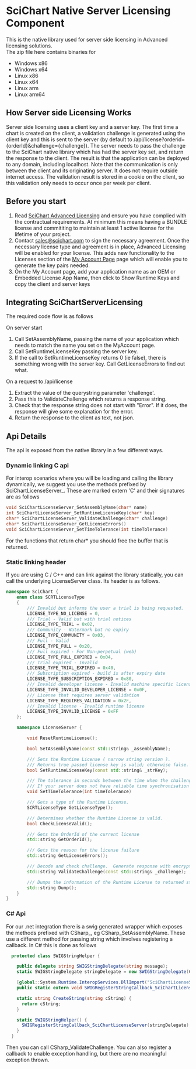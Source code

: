 # SciChart Native Server Licensing Component

This is the native library used for server side licensing in Advanced licensing solutions.  
The zip file here contains binaries for

- Windows x86
- Windows x64
- Linux x86
- Linux x64
- Linux arm
- Linux arm64

## How Server side Licensing Works

Server side licensing uses a client key and a server key. The first time a chart is created on the client, a validation challenge is generated using the client key and this is sent to the server (by default to /api/license?orderid={orderId}&challenge={challenge}). The server needs to pass the challenge to the SciChart native library which has had the server key set, and return the response to the client. The result is that the application can be deployed to any domain, including localhost. Note that the communication is only between the client and its originating server. It does not require outside internet access. The validation result is stored in a cookie on the client, so this validation only needs to occur once per week per client.

## Before you start

1. Read [SciChart Advanced Licensing](https://support.scichart.com/support/solutions/articles/101000516558-scichart-standard-advanced-licensing) and ensure you have complied with the contractual requirements. At minimum this means having a BUNDLE license and commititing to maintain at least 1 active license for the lifetime of your project.
2. Contact [sales@scichart.com](mailto:sales@scichart.com) to sign the necessary agreement. Once the necessary license type and agreement is in place, Advanced Licensing will be enabled for your license. This adds new functionality to the Licenses section of the [My Account Page](https://scichart.com/my-account) page which will enable you to generate the key pairs needed.
3. On the My Account page, add your application name as an OEM or Embedded License App Name, then click to Show Runtime Keys and copy the client and server keys

## Integrating SciChartServerLicensing

The required code flow is as follows

On server start

1. Call SetAssemblyName, passing the name of your application which needs to match the name you set on the MyAccount page.
2. Call SetRuntimeLicenseKey passing the server key.
3. If the call to SetRuntimeLicenseKey returns 0 (ie false), there is something wrong with the server key. Call GetLicenseErrors to find out what.

On a request to /api/license

1. Extract the value of the querystring parameter 'challenge'.
2. Pass this to ValidateChallenge which returns a response string.
3. Check that the response string does not start with "Error". If it does, the response will give some explanation for the error.
4. Return the response to the client as text, not json.

## Api Details

The api is exposed from the native library in a few different ways.

### Dynamic linking C api

For interop scenarios where you will be loading and calling the library dynamically, we suggest you use the methods prefixed by SciChartLicenseServer\_. These are marked extern 'C' and their signatures are as follows

```c
void SciChartLicenseServer_SetAssemblyName(char* name)
int SciChartLicenseServer_SetRuntimeLicenseKey(char* key)
char* SciChartLicenseServer_ValidateChallenge(char* challenge)
char* SciChartLicenseServer_GetLicenseErrors()
void SciChartLicenseServer_SetTimeTolerance(int timeTolerance)
```

For the functions that return char\* you should free the buffer that is returned.

### Static linking header

If you are using C / C++ and can link against the library statically, you can call the underlying LicenseServer class. Its header is as follows.

```c++
namespace SciChart {
    enum class SCRTLicenseType
    {
        /// Invalid but informs the user a trial is being requested.
        LICENSE_TYPE_NO_LICENSE = 0,
        /// Trial - Valid but with trial notices
        LICENSE_TYPE_TRIAL = 0x02,
        /// Community - Watermark but no expiry
        LICENSE_TYPE_COMMUNITY = 0x03,
        /// Full - Valid
        LICENSE_TYPE_FULL = 0x20,
        /// Full expired - For Non-perpetual (web)
        LICENSE_TYPE_FULL_EXPIRED = 0x04,
        /// Trial expired - Invalid
        LICENSE_TYPE_TRIAL_EXPIRED = 0x40,
        /// Subscription expired - build is after expiry date
        LICENSE_TYPE_SUBSCRIPTION_EXPIRED = 0x80,
        /// Invalid developer license - Invalid machine specific license
        LICENSE_TYPE_INVALID_DEVELOPER_LICENSE = 0x0F,
        /// License that requires server validation
        LICENSE_TYPE_REQUIRES_VALIDATION = 0x2F,
        /// Invalid license - Invalid runtime license
        LICENSE_TYPE_INVALID_LICENSE = 0xFF
    };

    namespace LicenseServer {

        void ResetRuntimeLicense();

        bool SetAssemblyName(const std::string& _assemblyName);

        /// Sets the Runtime License ( narrow string version ).
        /// Returns true passed license key is valid; otherwise false.
        bool SetRuntimeLicenseKey(const std::string& _strKey);

        /// The tolerance in seconds between the time when the challenge was generated and when it was processed.  Default 300.
        /// If your server does not have reliable time synchronisation you can increase this value or set it to 0 to disable time based validation completely.
        void SetTimeTolerance(int timeTolerance)

        /// Gets a type of the Runtime License.
        SCRTLicenseType GetLicenseType();

        /// Determines whether the Runtime License is valid.
        bool CheckLicenseValid();

        /// Gets the OrderId of the current license
        std::string GetOrderId();

        /// Gets the reason for the license failure
        std::string GetLicenseErrors();

        /// Decode and check challenge.  Generate response with encrypted expiry
        std::string ValidateChallenge(const std::string& _challenge);

        /// Dumps the information of the Runtime License to returned string.
        std::string Dump();
    }
}
```

### C# Api

For our .net integration there is a swig generated wrapper which exposes the methods prefixed with CSharp\_, eg CSharp_SetAssemblyName. These use a different method for passing string which involves registering a callback. In C# this is done as follows

```C#
  protected class SWIGStringHelper {

    public delegate string SWIGStringDelegate(string message);
    static SWIGStringDelegate stringDelegate = new SWIGStringDelegate(CreateString);

    [global::System.Runtime.InteropServices.DllImport("SciChartLicenseServer", EntryPoint="SWIGRegisterStringCallback_SciChartLicenseServer")]
    public static extern void SWIGRegisterStringCallback_SciChartLicenseServer(SWIGStringDelegate stringDelegate);

    static string CreateString(string cString) {
      return cString;
    }

    static SWIGStringHelper() {
      SWIGRegisterStringCallback_SciChartLicenseServer(stringDelegate);
    }
  }
```

Then you can call CSharp_ValidateChallenge.
You can also register a callback to enable exception handling, but there are no meaningful exception thrown.
